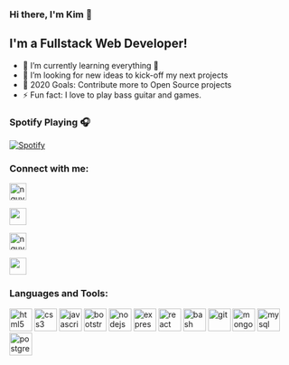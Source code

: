 ### Hi there, I'm Kim 👋


## I'm a Fullstack Web Developer!

- 🌱 I’m currently learning everything 🤣
- 👯 I’m looking for new ideas to kick-off my next projects
- 🥅 2020 Goals: Contribute more to Open Source projects
- ⚡ Fun fact: I love to play bass guitar and games.

### Spotify Playing 🎧
[![Spotify](https://spotify-one.vercel.app/api/spotify)](https://open.spotify.com/user/21c7gjbszt2bo3mttlyz4cydy?si=Uj-851xKTQ6R9_YscNuduA)


### Connect with me:
<a href="https://dev.to/nguyenxuongkim2103" target="blank"><img align="center" src="https://cdn.jsdelivr.net/npm/simple-icons@3.0.1/icons/dev-dot-to.svg" alt="nguyenxuongkim2103" height="30" width="30" /></a>


<a href="https://linkedin.com/in/kim-nguyen-xuong" target="blank"><img align="center" src="https://cdn.jsdelivr.net/npm/simple-icons@3.0.1/icons/linkedin.svg" height="30" width="30" /></a>


<a href="https://fb.com/nguyenxuongkim" target="blank"><img align="center" src="https://cdn.jsdelivr.net/npm/simple-icons@3.0.1/icons/facebook.svg" alt="nguyenxuongkim" height="30" width="30" /></a>


<a href="https://mailhide.io/e/9iho4" target="blank"><img align="center" src="https://cdn.jsdelivr.net/npm/simple-icons@3.0.1/icons/gmail.svg" height="30" width="30" /></a>
<br />


### Languages and Tools:

<p align="left"><img src="https://devicons.github.io/devicon/devicon.git/icons/html5/html5-original-wordmark.svg" alt="html5" width="40" height="40"/>     <img src="https://devicons.github.io/devicon/devicon.git/icons/css3/css3-original-wordmark.svg" alt="css3" width="40" height="40"/>     <img src="https://devicons.github.io/devicon/devicon.git/icons/javascript/javascript-original.svg" alt="javascript" width="40" height="40"/>     <img src="https://devicons.github.io/devicon/devicon.git/icons/bootstrap/bootstrap-plain.svg" alt="bootstrap" width="40" height="40"/>     <img src="https://devicons.github.io/devicon/devicon.git/icons/nodejs/nodejs-original-wordmark.svg" alt="nodejs" width="40" height="40"/>     <img src="https://devicons.github.io/devicon/devicon.git/icons/express/express-original-wordmark.svg" alt="express" width="40" height="40"/>     <img src="https://devicons.github.io/devicon/devicon.git/icons/react/react-original-wordmark.svg" alt="react" width="40" height="40"/>     <img src="https://www.vectorlogo.zone/logos/gnu_bash/gnu_bash-icon.svg" alt="bash" width="40" height="40"/>     <img src="https://www.vectorlogo.zone/logos/git-scm/git-scm-icon.svg" alt="git" width="40" height="40"/>     <img src="https://devicons.github.io/devicon/devicon.git/icons/mongodb/mongodb-original-wordmark.svg" alt="mongodb" width="40" height="40"/>     <img src="https://devicons.github.io/devicon/devicon.git/icons/mysql/mysql-original-wordmark.svg" alt="mysql" width="40" height="40"/>     <img src="https://devicons.github.io/devicon/devicon.git/icons/postgresql/postgresql-original-wordmark.svg" alt="postgresql" width="40" height="40"/></p>
<br />
<br />
